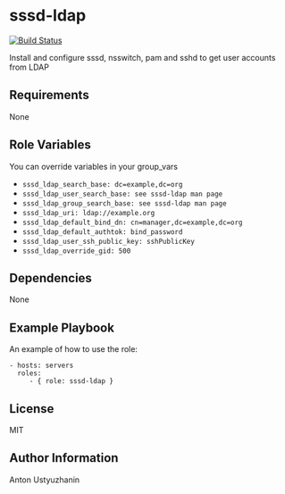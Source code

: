 sssd-ldap
=========

[![Build Status](https://travis-ci.org/hellofresh/ansible-sssd-ldap.svg?branch=master)](https://travis-ci.org/hellofresh/ansible-sssd-ldap)

Install and configure sssd, nsswitch, pam and sshd to get user accounts from LDAP

Requirements
------------

None

Role Variables
--------------

You can override variables in your group_vars

- `sssd_ldap_search_base: dc=example,dc=org`
- `sssd_ldap_user_search_base: see sssd-ldap man page`
- `sssd_ldap_group_search_base: see sssd-ldap man page`
- `sssd_ldap_uri: ldap://example.org`
- `sssd_ldap_default_bind_dn: cn=manager,dc=example,dc=org`
- `sssd_ldap_default_authtok: bind_password`
- `sssd_ldap_user_ssh_public_key: sshPublicKey`
- `sssd_ldap_override_gid: 500`

Dependencies
------------

None

Example Playbook
----------------

An example of how to use the role:

    - hosts: servers
      roles:
         - { role: sssd-ldap }

License
-------

MIT

Author Information
------------------

Anton Ustyuzhanin
